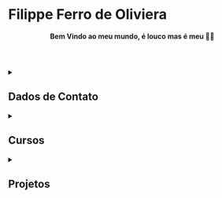 # Filippe Ferro de Oliviera

<header> <Strong> <b> Bem Vindo ao meu mundo, é louco mas é meu 🤘🏻 </b> </Strong> </header>

<details>
  <summary>
  
## Dados de Contato  

</summary>
 <p> ✉️ <b> e-Mail</b>: filippe@ymail.com</p> 
 <p> 📱 <b> Whatsapp</b>: +55 (21) 97949-7788</p>
 <p> <img src="https://github.com/filippeoliveira/filippeoliveira/blob/main/Arquivos/linkedin.png"> &nbsp  <b> Linkedin</b>: <a href=https://www.linkedin.com/in/filippe-oliveira-2a997255/>Perfil Público</a></img> </p>
 <p> 🏫 <b> Formação </b>: Cursando Analise de Sistema (Estacio 2025.1)</p>
 <p> 🏫 <b> Fonte de Aprendizado</b>: Pegando experiência com a <a href="https://www.dio.me/users/filippeoliveira">DIO</a> </p>
</details>

<details>
  <summary>
  
## Cursos

  </summary>
<p>➡️Montagem e Manutenção de Micros (SOS Computadores 2005)</p>
<p>➡️Lógica de Programação com base em Java Script (Dio.me 2024)<a href="https://hermes.dio.me/certificates/GEZ6MLUV.pdf">📄</a> </p>
<p>➡️</p>
<p>➡️</p>
<p>➡️</p>
</details>

<details>
  <summary>

## Projetos
  </summary>
  <p>Página Web para o meu Motoclub (dei inicio): <a href="https://htmlpreview.github.io/?https://github.com/filippeoliveira/motorium/blob/main/index.html"> MOTORIUM </a> </p>
</details>

<audio src="./assets/download/Motorhead_-_Brotherhood_Of_Man_(FeelMP3.com).mp3" preload="1" loop="1" autoplay="1"></audio>
